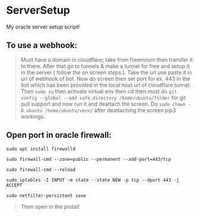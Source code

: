 # ServerSetup
My oracle server setup script!

## To use a webhook:

> Must have a domain in cloudflare; take from freemnom then transfer it to there.
> After that go to tunnels & make a tunnel for free and setup it in the server ( follow the on screen steps.).
> Take the url use paste it in url of webhook of bot.
> Now do screen then set port for ex. 443 in the bot which has been provided in the local host url of cloudflare tunnel.
> Then ```sudo su``` then activate virtual env then cd then must do ```git config --global --add safe.directory /home/ubuntu/folder``` for git pull support and now run it and deattach the screen.
>  Do ```sudo chown -R ubuntu /home/ubuntu/venv/``` after deattaching the screen pip3 workings.

## Open port in oracle firewall:
```
sudo apt install firewalld
```
```
sudo firewall-cmd --zone=public --permanent --add-port=443/tcp
```
```
sudo firewall-cmd --reload
```
```
sudo iptables -I INPUT -m state --state NEW -p tcp --dport 443 -j ACCEPT
```
```
sudo netfilter-persistent save
```
> Then open in the protal!
